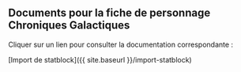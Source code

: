## Documents pour la fiche de personnage Chroniques Galactiques ##

Cliquer sur un lien pour consulter la documentation correspondante :

[Import de statblock]({{ site.baseurl }}/import-statblock)
